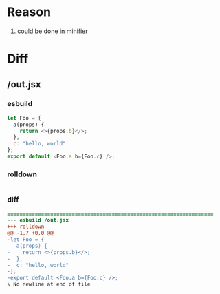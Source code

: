 # Reason
1. could be done in minifier
# Diff
## /out.jsx
### esbuild
```js
let Foo = {
  a(props) {
    return <>{props.b}</>;
  },
  c: "hello, world"
};
export default <Foo.a b={Foo.c} />;
```
### rolldown
```js

```
### diff
```diff
===================================================================
--- esbuild	/out.jsx
+++ rolldown	
@@ -1,7 +0,0 @@
-let Foo = {
-  a(props) {
-    return <>{props.b}</>;
-  },
-  c: "hello, world"
-};
-export default <Foo.a b={Foo.c} />;
\ No newline at end of file

```